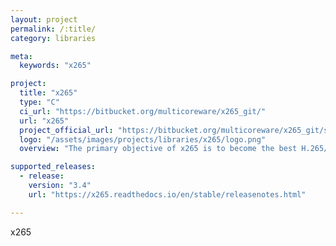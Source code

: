 ```yaml
---
layout: project
permalink: /:title/
category: libraries

meta:
  keywords: "x265"

project:
  title: "x265"
  type: "C"
  ci_url: "https://bitbucket.org/multicoreware/x265_git/"
  url: "x265"
  project_official_url: "https://bitbucket.org/multicoreware/x265_git/src/master/"
  logo: "/assets/images/projects/libraries/x265/logo.png"
  overview: "The primary objective of x265 is to become the best H.265/HEVC encoder available anywhere, offering the highest compression efficiency and the highest performance on a wide variety of hardware platforms. The x265 encoder is available as an open source library, published under the GPLv2 license. It is also available under a commercial license, enabling commercial companies to utilize and distribute x265 in their solutions without being subject to the restrictions of the GPL license."

supported_releases:
  - release:
    version: "3.4"
    url: "https://x265.readthedocs.io/en/stable/releasenotes.html"

---
```


<p>x265</p>
